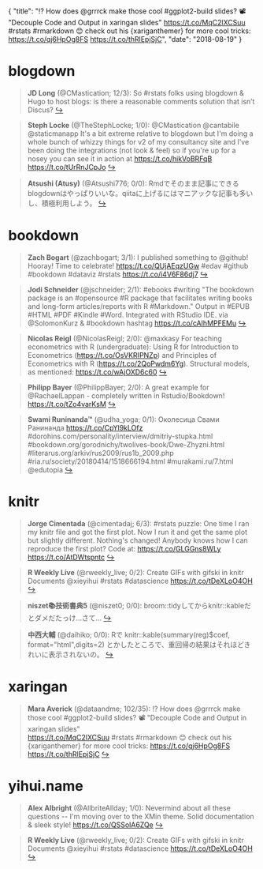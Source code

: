 {
  "title": "⁉️ How does @grrrck make those cool #ggplot2-build slides? 📽 \"Decouple Code and Output in xaringan slides\" https://t.co/MqC2lXCSuu #rstats #rmarkdown 😊 check out his {xariganthemer} for more cool tricks: https://t.co/qj6HpOg8FS https://t.co/thRlEpjSjC",
  "date": "2018-08-19"
}

# blogdown

> **JD Long** (@CMastication; 12/3): So #rstats folks using blogdown &amp; Hugo to host blogs: is there a reasonable comments solution that isn’t Discus?  [&#8618;](https://twitter.com/xieyihui/status/1030914288268050432)

<!-- -->


> **Steph Locke** (@TheStephLocke; 1/0): @CMastication @cantabile @staticmanapp It's a bit extreme relative to blogdown but I'm doing a whole bunch of whizzy things for v2 of my consultancy site and I've been doing the integrations (not look &amp; feel) so if you're up for a nosey you can see it in action at https://t.co/hikVoBRFqB https://t.co/tUrRnJCpJo  [&#8618;](https://twitter.com/xieyihui/status/1030955605538885632)

<!-- -->


> **Atsushi (Atusy)** (@Atsushi776; 0/0): Rmdでそのまま記事にできるblogdownはやっぱりいいな。qiitaに上げるにはマニアックな記事も多いし、積極利用しよう。  [&#8618;](https://twitter.com/xieyihui/status/1030985329300234240)

<!-- -->


# bookdown

> **Zach Bogart** (@zachbogart; 3/1): I published something to @github! Hooray! Time to celebrate! 
https://t.co/QUjAEqzUGw
#edav #github #bookdown #dataviz #rstats https://t.co/i4V6F86dj7  [&#8618;](https://twitter.com/xieyihui/status/1030651660975177729)

<!-- -->


> **Jodi Schneider** (@jschneider; 2/1): #ebooks #writing "The bookdown package is an #opensource #R package that facilitates writing books and long-form articles/reports with R #Markdown." Output in #EPUB #HTML #PDF #Kindle #Word. Integrated with RStudio IDE. via @SolomonKurz &amp; #bookdown hashtag https://t.co/cAIhMPFEMu  [&#8618;](https://twitter.com/xieyihui/status/1030847213763801089)

<!-- -->


> **Nicolas Reigl** (@NicolasReigl; 2/0): @maxkasy For teaching econometrics with R (undergraduate): Using R for Introduction to Econometrics
(https://t.co/OsVKRIPNZp) and Principles of Econometrics with
R (https://t.co/2QoPwdm6Yg). Structural models, as mentioned: https://t.co/wAjOXD6c60  [&#8618;](https://twitter.com/xieyihui/status/1030863740101640196)

<!-- -->


> **Philipp Bayer** (@PhilippBayer; 2/0): A great example for @RachaelLappan  - completely written in Rstudio/Bookdown! https://t.co/tZo4varKsM  [&#8618;](https://twitter.com/xieyihui/status/1030760020487458816)

<!-- -->


> **Swami Runinanda™** (@udha_yoga; 0/1): Околесица Свами Ранинанда https://t.co/CpYl9kLOfz  #dorohins.com/personality/interview/dmitriy-stupka.html #bookdown.org/gorodnichy/twolives-book/Dwe-Zhyzni.html #literarus.org/arkiv/rus2009/rus1b_2009.php #ria.ru/society/20180414/1518666194.html #murakami.ru/7.html @edutopia  [&#8618;](https://twitter.com/xieyihui/status/1030835141185335297)

<!-- -->


# knitr

> **Jorge Cimentada** (@cimentadaj; 6/3): #rstats puzzle: One time I ran my knitr file and got the first plot. Now I run it and get the same plot but slightly different. Nothing's changed! Anybody knows how I can reproduce the first plot? Code at: https://t.co/GLGGns8WLy https://t.co/AtDWtspntc  [&#8618;](https://twitter.com/xieyihui/status/1030783223691919360)

<!-- -->


> **R Weekly Live** (@rweekly_live; 0/2): Create GIFs with gifski in knitr Documents @xieyihui #rstats #datascience https://t.co/tDeXLoO4OH  [&#8618;](https://twitter.com/xieyihui/status/1030750941270630400)

<!-- -->


> **niszet📚技術書典5** (@niszet0; 0/0): broom::tidyしてからknitr::kableだとダメだたっけ…さて…  [&#8618;](https://twitter.com/xieyihui/status/1030688701221752832)

<!-- -->


> **中西大輔** (@daihiko; 0/0): Rで knitr::kable(summary(reg)$coef, format="html",digits=2) とかしたところで、重回帰の結果はそれほどきれいに表示されないの。  [&#8618;](https://twitter.com/xieyihui/status/1030688292923031552)

<!-- -->


# xaringan

> **Mara Averick** (@dataandme; 102/35): ⁉️ How does @grrrck make those cool #ggplot2-build slides?
📽 "Decouple Code and Output in xaringan slides"  
https://t.co/MqC2lXCSuu #rstats #rmarkdown
😊 check out his {xariganthemer} for more cool tricks: https://t.co/qj6HpOg8FS https://t.co/thRlEpjSjC  [&#8618;](https://twitter.com/xieyihui/status/1030802002081656832)

<!-- -->


# yihui.name

> **Alex Albright** (@AllbriteAllday; 1/0): Nevermind about all these questions -- I'm moving over to the XMin theme. Solid documentation &amp; sleek style! https://t.co/QSSolA6ZQe  [&#8618;](https://twitter.com/xieyihui/status/1030844124184961025)

<!-- -->


> **R Weekly Live** (@rweekly_live; 0/2): Create GIFs with gifski in knitr Documents @xieyihui #rstats #datascience https://t.co/tDeXLoO4OH  [&#8618;](https://twitter.com/xieyihui/status/1030750941270630400)

<!-- -->


